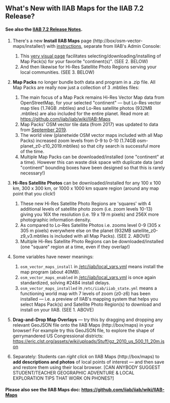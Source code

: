 ## What's New with IIAB Maps for the IIAB 7.2 Release?

#### See also the [IIAB 7.2 Release Notes](https://github.com/iiab/iiab/wiki/IIAB-7.2-Release-Notes).

1. There's a new **Install IIAB Maps** page (http://box/osm-vector-maps/installer/) with [instructions](https://github.com/iiab/iiab/wiki/IIAB-Maps#how-do-i-install-map-packs-and-satellite-photo-regions-on-iiab-72-), separate from IIAB's Admin Console:
   1. This [very visual page](https://user-images.githubusercontent.com/2458907/94740848-46c4eb00-0341-11eb-93ea-e3e4758dce48.png) facilitates selecting/downloading/installing of Map Pack(s) for your favorite "continent(s)".  (SEE 2. BELOW)
   2. And then likewise for Hi-Res Satellite Photo Regions serving your local communities.  (SEE 3. BELOW)

2. **Map Packs** no longer bundle both data and program in a .zip file.  All Map Packs are really now just a collection of 3 .mbtiles files:
   1. The main focus of a Map Pack remains Hi-Res Vector Map data from OpenStreetMap, for your selected "continent" — but Lo-Res vector map tiles (1.74GB .mbtiles) and Lo-Res satellite photos (932MB .mbtiles) are also included for the entire planet.  Read more at: https://github.com/iiab/iiab/wiki/IIAB-Maps
   2. Map Packs' OSM vector tile data (from 2017) was updated to data from [September 2019](https://archive.org/details/osm-vector-mbtiles).
   3. The world view (planetwide OSM vector maps included with all Map Packs) increased zoom levels from 0-9 to 0-10 (1.74GB osm-planet_z0-z10_2019.mbtiles) so that city search is successful more of the time.
   4. Multiple Map Packs can be downloaded/installed (one "continent" at a time).  However this can waste disk space with duplicate data (and "continent" bounding boxes have been designed so that this is rarely necessary!)

3. **Hi-Res Satellite Photos** can be downloaded/installed for any 100 x 100 km, 300 x 300 km, or 1000 x 1000 km square region (around any map point that you click!)
   1. These new Hi-Res Satellite Photo Regions are 'squares' with 4 additional levels of satellite photo zoom (i.e. zoom levels 10-13) giving you 16X the resolution (i.e. 19 x 19 m pixels) and 256X more photographic information density.
   2. As compared to Lo-Res Satellite Photos i.e. zooms level 0-9 (305 x 305 m pixels) everywhere else on the planet (932MB satellite_z0-z9_v3.mbtiles is included with all Map Packs).  (SEE 2. ABOVE)
   3. Multiple Hi-Res Satellite Photo Regions can be downloaded/installed (one "square" region at a time, even if they overlap!)

4. Some variables have newer meanings:
   1. `osm_vector_maps_install` in [/etc/iiab/local_vars.yml](http://wiki.laptop.org/go/IIAB/FAQ#What_is_local_vars.yml_and_how_do_I_customize_it.3F) means install the map program (about 40MB).
   2. `osm_vector_maps_enabled` in [/etc/iiab/local_vars.yml](http://wiki.laptop.org/go/IIAB/FAQ#What_is_local_vars.yml_and_how_do_I_customize_it.3F) is once again standardized, solving #2484 install delays.
   3. `osm_vector_maps_installed` in `/etc/iiab/iiab_state.yml` means a functioning world map with 7 levels of zoom (z0-z6) has been installed — i.e. a preview of IIAB's mapping system that helps you select Maps Pack(s) and Satellite Photo Region(s) to download and install on your IIAB.  (SEE 1. ABOVE)

5. **Drag-and-Drop Map Overlays** — try this by dragging and dropping any relevant GeoJSON file onto the IIAB Maps (http://box/maps) in your browser!  For example try this GeoJSON file, to explore the shape of gerrymandered US Congressional districts: https://eric.clst.org/assets/wiki/uploads/Stuff/gz_2010_us_500_11_20m.json

6. Separately: Students can _right click_ on IIAB Maps (http://box/maps) to **add descriptions and photos** of local points of interest — and then save and restore them using their local browser.  [CAN ANYBODY SUGGEST STUDENT/TEACHER GEOGRAPHIC ADVENTURE & LOCAL EXPLORATION TIPS THAT WORK ON PHONES?]

#### Please also see the IIAB Maps doc: https://github.com/iiab/iiab/wiki/IIAB-Maps
